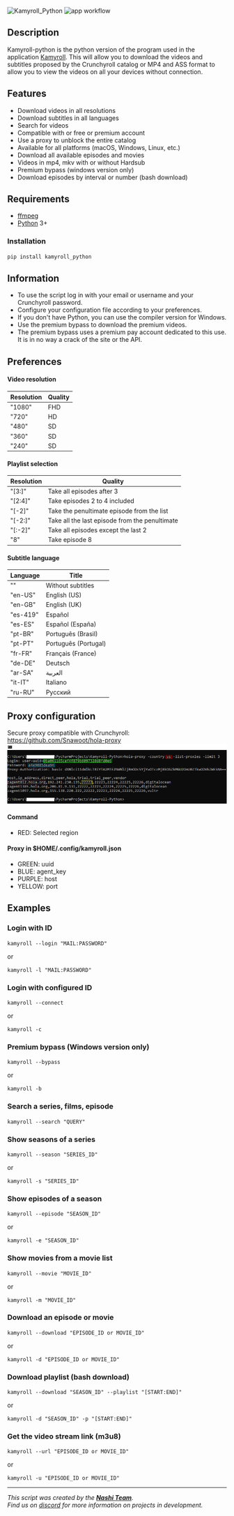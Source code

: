 ![Kamyroll_Python](/Presentation/img_title.png)
![app workflow](https://github.com/hyugogirubato/Kamyroll-Python/actions/workflows/app.yml/badge.svg)

## Description
Kamyroll-python is the python version of the program used in the application [Kamyroll](https://github.com/hyugogirubato/Kamyroll). This will allow you to download the videos and subtitles proposed by the Crunchyroll catalog or MP4 and ASS format to allow you to view the videos on all your devices without connection.
 
## Features
- Download videos in all resolutions
- Download subtitles in all languages
- Search for videos
- Compatible with or free or premium account
- Use a proxy to unblock the entire catalog
- Available for all platforms (macOS, Windows, Linux, etc.)
- Download all available episodes and movies
- Videos in mp4, mkv with or without Hardsub
- Premium bypass (windows version only)
- Download episodes by interval or number (bash download)

## Requirements
- [ffmpeg](https://www.ffmpeg.org)
- [Python](https://www.python.org/downloads) 3+

### Installation
```bash
pip install kamyroll_python
```

## Information
 - To use the script log in with your email or username and your Crunchyroll password.
 - Configure your configuration file according to your preferences.
 - If you don't have Python, you can use the compiler version for Windows.
 - Use the premium bypass to download the premium videos.
 - The premium bypass uses a premium pay account dedicated to this use. It is in no way a crack of the site or the API.

## Preferences

#### Video resolution

Resolution | Quality
------------ | -------------
"1080" | FHD
"720" | HD
"480" | SD
"360" | SD
"240" | SD

#### Playlist selection

Resolution | Quality
------------ | -------------
"[3:]" | Take all episodes after 3
"[2:4]" | Take episodes 2 to 4 included
"[-2]" | Take the penultimate episode from the list
"[-2:]" | Take all the last episode from the penultimate
"[:-2]" | Take all episodes except the last 2
"8" | Take episode 8

#### Subtitle language 

Language | Title
------------ | -------------
"" | Without subtitles
"en-US" | English (US)
"en-GB" | English (UK)
"es-419" | Español
"es-ES" | Español (España)
"pt-BR" |Português (Brasil)
"pt-PT" | Português (Portugal)
"fr-FR" | Français (France)
"de-DE" | Deutsch
"ar-SA" | العربية
"it-IT" | Italiano
"ru-RU" | Русский

## Proxy configuration
Secure proxy compatible with Crunchyroll: https://github.com/Snawoot/hola-proxy
![proxy_example](/Presentation/img_proxy.png)

#### Command
- RED: Selected region
  
#### Proxy in $HOME/.config/kamyroll.json
- GREEN: uuid
- BLUE: agent\_key
- PURPLE: host
- YELLOW: port

## Examples

### Login with ID
```
kamyroll --login "MAIL:PASSWORD"
```
or
```
kamyroll -l "MAIL:PASSWORD"
```

### Login with configured ID
```
kamyroll --connect
```
or
```
kamyroll -c
```

### Premium bypass (Windows version only)
```
kamyroll --bypass
```
or
```
kamyroll -b
```

### Search a series, films, episode
```
kamyroll --search "QUERY"
```

### Show seasons of a series
```
kamyroll --season "SERIES_ID"
```
or
```
kamyroll -s "SERIES_ID"
```

### Show episodes of a season
```
kamyroll --episode "SEASON_ID"
```
or
```
kamyroll -e "SEASON_ID"
```

### Show movies from a movie list
```
kamyroll --movie "MOVIE_ID"
```
or
```
kamyroll -m "MOVIE_ID"
```

### Download an episode or movie
```
kamyroll --download "EPISODE_ID or MOVIE_ID"
```
or
```
kamyroll -d "EPISODE_ID or MOVIE_ID"
```

### Download playlist (bash download)
```
kamyroll --download "SEASON_ID" --playlist "[START:END]"
```
or
```
kamyroll -d "SEASON_ID" -p "[START:END]"
```

### Get the video stream link (m3u8)
```
kamyroll --url "EPISODE_ID or MOVIE_ID"
```
or
```
kamyroll -u "EPISODE_ID or MOVIE_ID"
```

---
*This script was created by the [__Nashi Team__](https://sites.google.com/view/kamyroll/home).  
Find us on [discord](https://discord.com/invite/g6JzYbh) for more information on projects in development.*

